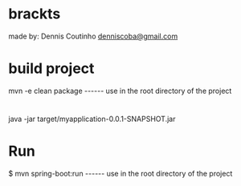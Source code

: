 # brackts
made by: Dennis Coutinho 
denniscoba@gmail.com

# build project
mvn -e clean package ------ use in the root directory of the project 
# 
java -jar target/myapplication-0.0.1-SNAPSHOT.jar

# Run
$ mvn spring-boot:run ------ use in the root directory of the project


